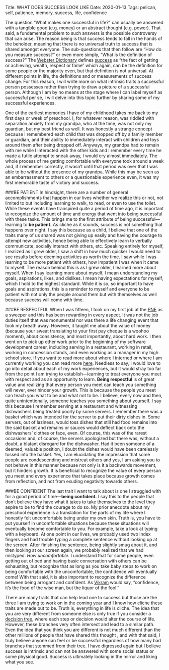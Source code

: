 Title: WHAT DOES SUCCESS LOOK LIKE
Date: 2020-01-13
Tags: pelican, self, patience, memory, success, life, confidence

The question “What makes one successful in life?” can usually be answered with a tangible good (e.g. money) or an abstract thought (e.g. power). That said, a fundamental problem to such answers is the possible controversy that can arise. The reason being is that success tends to fall in the hands of the beholder, meaning that there is no universal truth to success that is shared amongst everyone. The sub-questions that then follow are “How do you measure success?” or even more simply, “What is the definition of success?” The [Webster Dictionary](https://www.dictionary.com/browse/webster-s-dictionary) defines
[success](https://www.merriam-webster.com/dictionary/success) as “the fact of getting or achieving, wealth, respect or fame” which again, can be the definition for some people or the majority even, but that definition is not universal. At different points in life, the definitions and or measurements of success change. For this reason, I will write more on what intrinsic traits a successful person possesses rather than trying to draw a picture of a successful person. Although I am by no means at the stage where I can label myself as successful per se, I will delve into this topic further by sharing some of my successful experiences.

One of the earliest memories I have of my childhood takes me back to my first days or week of preschool. I, for whatever reason, was riddled with separation anxiety from my grandpa, who at the time, was not only my guardian, but my best friend as well. It was honestly a strange concept because I remembered each child that was dropped off by a family member or guardian, and their ability to immediately interact with children and toys around them after being dropped off. Anyways, my grandpa had to remain with me while I interacted with the other kids and I remember every time he made a futile attempt to sneak away, I would cry almost immediately. The whole process of me getting comfortable with everyone took around a week and, if I remember correctly, it wasn’t until that period was over that I was able to be without the presence of my grandpa. While this may be seen as an embarrassment to others or a questionable experience even, it was my first memorable taste of victory and success.

###BE PATIENT
In hindsight, there are a number of general accomplishments that happen in our lives whether we realize this or not, not limited to but including learning to walk, to read, or even to use the toilet. While these events have transpired quite a period of time ago, it is important to recognize the amount of time and energy that went into being successful with these tasks. This brings me to the first attribute of being successful—learning to **be patient.** As cliche as it sounds, success is not something that happens over night. I say this because as a child, I believe that one of the traits many of us shared was not giving up easily and having the courage to attempt new activities, hence being able to effectively learn to verbally communicate, socially interact with others, etc. Speaking entirely for myself, I realized as I grew older, I saw a shift in how much quicker I would need to see results before deeming activities as worth the time. I saw while I was learning to be more patient with others, how impatient I was when it came to myself. The reason behind this is as I grew older, I learned more about myself. When I say learning more about myself, I mean understanding my goals, aspirations, likes, and dislikes. I mean having expectations for myself, which I hold to the highest standard. While it is so, so important to have goals and aspirations, this is a reminder to myself and everyone to be patient with not only the people around them but with themselves as well because success will come with time.

###BE RESPECTFUL
When I was fifteen, I took on my first job at the [PNE](https://www.pne.ca/) as a sweeper and this has been rewarding in every aspect. It was not the job duties itself that was monumental nor was there a life changing event that took my breath away. However, it taught me about the value of money (because your sweat translating to your first pay cheque is a woohoo moment), about consistency, and most importantly, about hard work. I then went on to pick up other work prior to the beginning of my software development career, including serving in a restaurant, working in retail, working in concession stands, and even working as a manager in my high school store. If you want to read more about where I interned or where I am currently working you can read more [here](edieye.ca/about). Needless to say, I would love to go into detail about each of my work experiences, but it would stray too far from the point I am trying to establish—learning to treat everyone you meet with respect and as an opportunity to learn. **Being respectful** is of great value and realizing that every person you meet can teach you something will never, ever hinder your growth. This is because the people you meet can teach you what to be and what not to be. I believe, every now and then, quite unintentionally, someone teaches you something about yourself. I say this because I remember serving at a restaurant and witnessing dishwashers being treated poorly by some servers. I remember there was a basket which was intended for the server to put their dirty dishes in. Some servers, out of laziness, would toss dishes that still had food remains into the said basket and remains or sauces would deflect back onto the dishwashers’ clothes or face, even. Of course, this was of the rarest occasions and, of course, the servers apologized but there was, without a doubt, a blatant disregard for the dishwasher. Had it been someone of a deemed, valuable position, I doubt the dishes would have been carelessly tossed into the basket. Yes, I am elucidating the impression that some people are condescending and mistreat others and yes, I am asking you to not behave in this manner because not only is it a backwards movement, but it hinders growth. It is beneficial to recognize the value of every person you meet and every experience that takes place because growth comes from reflection, and not from exuding negativity towards others.

###BE CONFIDENT
The last trait I want to talk about is one I struggled with for a good period of time—**being confident.** I say this to the people that don’t believe they have what it takes to take themselves to the level they aspire to be to find the courage to do so. My prior anecdote about my preschool experience is a translation for the parts of my life where I honestly felt uncomfortable being under my own skin. Truth is, you have to put yourself in uncomfortable situations because these situations will eventually become comfortable to you. For example, take a look at typing with a keyboard. At one point in our lives, we probably used two index fingers and had trouble typing a complete sentence without looking up at the screen. After finishing the sentence, being slightly smug about it, and then looking at our screen again, we probably realized that we had mistyped. *How uncomfortable.* I understand that for some people, even getting out of bed and having basic conversation with others can be exhausting, but recognize that as long as you take baby steps to work on being comfortable with the uncomfortable, the confidence will eventually come! With that said, it is also important to recognize the difference between being arrogant and confident. As [Vikram](https://theoffice.fandom.com/wiki/Vikram) would say, “confidence, it’s the food of the wise man, but the liquor of the fool.”

There are many traits that can help lead one to success but those are the three I am trying to work on in the coming year and I know how cliche these traits are made out to be. Truth is, everything in life is cliche. The idea that you are very different from someone else is only true if you consider a [decision tree](https://en.wikipedia.org/wiki/Decision_tree), where each step or decision would alter the course of life. However, these branches very often intersect and lead to a similar path. Even the idea that you think you are different is not much different than the other millions of people that have shared this thought , and with that said, I truly believe anyone can feel or be successful regardless of how many bad branches that stemmed from their tree. I have digressed again but I believe success is intrinsic and can not be answered with some social status or some physical good. Success is ultimately looking in the mirror and liking what you see.
